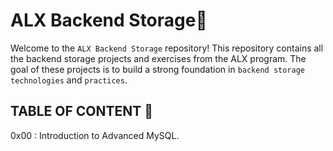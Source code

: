 # ALX Backend Storage📁

Welcome to the ``ALX Backend Storage`` repository! This repository contains all the backend storage projects and exercises from the ALX program. The goal of these projects is to build a strong foundation in ``backend storage technologies`` and ``practices``.

## TABLE OF CONTENT 📖

0x00 : Introduction to Advanced MySQL.